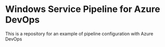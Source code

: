 # Windows Service Pipeline for Azure DevOps
This is a repository for an example of pipeline configuration with Azure DevOps
